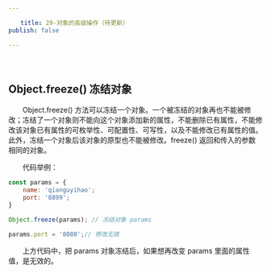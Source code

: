 ```yaml
---

　　title: 29-对象的高级操作（待更新）
publish: false

---
```


　　<ArticleTopAd></ArticleTopAd>

## Object.freeze() 冻结对象

　　Object.freeze() 方法可以冻结一个对象。一个被冻结的对象再也不能被修改；冻结了一个对象则不能向这个对象添加新的属性，不能删除已有属性，不能修改该对象已有属性的可枚举性、可配置性、可写性，以及不能修改已有属性的值。此外，冻结一个对象后该对象的原型也不能被修改。freeze() 返回和传入的参数相同的对象。

　　代码举例：

```js
const params = {
    name: 'qianguyihao';
    port: '8899';
}

Object.freeze(params); // 冻结对象 params

params.port = '8080';// 修改无效

```

　　上方代码中，把 params 对象冻结后，如果想再改变 params 里面的属性值，是无效的。
